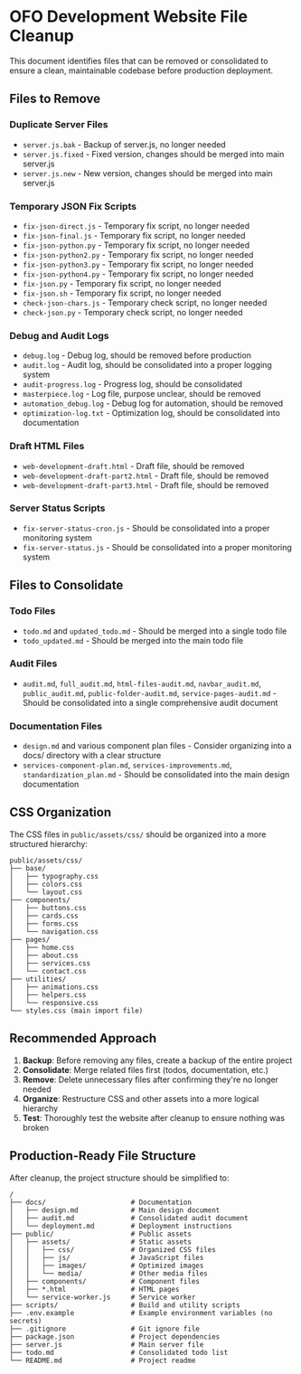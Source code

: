 # OFO Development Website File Cleanup

This document identifies files that can be removed or consolidated to ensure a clean, maintainable codebase before production deployment.

## Files to Remove

### Duplicate Server Files

- `server.js.bak` - Backup of server.js, no longer needed
- `server.js.fixed` - Fixed version, changes should be merged into main server.js
- `server.js.new` - New version, changes should be merged into main server.js

### Temporary JSON Fix Scripts

- `fix-json-direct.js` - Temporary fix script, no longer needed
- `fix-json-final.js` - Temporary fix script, no longer needed
- `fix-json-python.py` - Temporary fix script, no longer needed
- `fix-json-python2.py` - Temporary fix script, no longer needed
- `fix-json-python3.py` - Temporary fix script, no longer needed
- `fix-json-python4.py` - Temporary fix script, no longer needed
- `fix-json.py` - Temporary fix script, no longer needed
- `fix-json.sh` - Temporary fix script, no longer needed
- `check-json-chars.js` - Temporary check script, no longer needed
- `check-json.py` - Temporary check script, no longer needed

### Debug and Audit Logs

- `debug.log` - Debug log, should be removed before production
- `audit.log` - Audit log, should be consolidated into a proper logging system
- `audit-progress.log` - Progress log, should be consolidated
- `masterpiece.log` - Log file, purpose unclear, should be removed
- `automation_debug.log` - Debug log for automation, should be removed
- `optimization-log.txt` - Optimization log, should be consolidated into documentation

### Draft HTML Files

- `web-development-draft.html` - Draft file, should be removed
- `web-development-draft-part2.html` - Draft file, should be removed
- `web-development-draft-part3.html` - Draft file, should be removed

### Server Status Scripts

- `fix-server-status-cron.js` - Should be consolidated into a proper monitoring system
- `fix-server-status.js` - Should be consolidated into a proper monitoring system

## Files to Consolidate

### Todo Files

- `todo.md` and `updated_todo.md` - Should be merged into a single todo file
- `todo_updated.md` - Should be merged into the main todo file

### Audit Files

- `audit.md`, `full_audit.md`, `html-files-audit.md`, `navbar_audit.md`, `public_audit.md`, `public-folder-audit.md`, `service-pages-audit.md` - Should be consolidated into a single comprehensive audit document

### Documentation Files

- `design.md` and various component plan files - Consider organizing into a docs/ directory with a clear structure
- `services-component-plan.md`, `services-improvements.md`, `standardization_plan.md` - Should be consolidated into the main design documentation

## CSS Organization

The CSS files in `public/assets/css/` should be organized into a more structured hierarchy:

```
public/assets/css/
├── base/
│   ├── typography.css
│   ├── colors.css
│   └── layout.css
├── components/
│   ├── buttons.css
│   ├── cards.css
│   ├── forms.css
│   └── navigation.css
├── pages/
│   ├── home.css
│   ├── about.css
│   ├── services.css
│   └── contact.css
├── utilities/
│   ├── animations.css
│   ├── helpers.css
│   └── responsive.css
└── styles.css (main import file)
```

## Recommended Approach

1. **Backup**: Before removing any files, create a backup of the entire project
2. **Consolidate**: Merge related files first (todos, documentation, etc.)
3. **Remove**: Delete unnecessary files after confirming they're no longer needed
4. **Organize**: Restructure CSS and other assets into a more logical hierarchy
5. **Test**: Thoroughly test the website after cleanup to ensure nothing was broken

## Production-Ready File Structure

After cleanup, the project structure should be simplified to:

```
/
├── docs/                     # Documentation
│   ├── design.md             # Main design document
│   ├── audit.md              # Consolidated audit document
│   └── deployment.md         # Deployment instructions
├── public/                   # Public assets
│   ├── assets/               # Static assets
│   │   ├── css/              # Organized CSS files
│   │   ├── js/               # JavaScript files
│   │   ├── images/           # Optimized images
│   │   └── media/            # Other media files
│   ├── components/           # Component files
│   ├── *.html                # HTML pages
│   └── service-worker.js     # Service worker
├── scripts/                  # Build and utility scripts
├── .env.example              # Example environment variables (no secrets)
├── .gitignore                # Git ignore file
├── package.json              # Project dependencies
├── server.js                 # Main server file
├── todo.md                   # Consolidated todo list
└── README.md                 # Project readme
```
